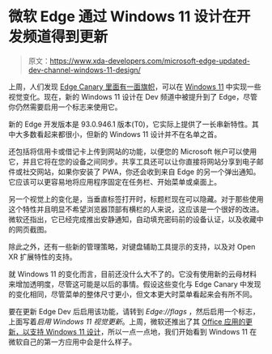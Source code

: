 # 微软 Edge 通过 Windows 11 设计在开发频道得到更新

> 原文：<https://www.xda-developers.com/microsoft-edge-updated-dev-channel-windows-11-design/>

上周，人们发现 [Edge Canary 里面有一面旗帜](https://www.xda-developers.com/make-microsoft-edge-look-better-on-windows-11/)，可以在 [Windows 11](https://www.xda-developers.com/windows-11/) 中实现一些视觉变化。现在，新的 Windows 11 设计在 Dev 频道中被提升到了 Edge，尽管你仍然需要启用一个标志来使用它。

新的 Edge 开发版本是 93.0.946.1 版本(T0)，它实际上提供了一长串新特性。其中大多数看起来都很小，但新的 Windows 11 设计并不在名单之首。

还包括将信用卡或借记卡上传到网站的功能，以便您的 Microsoft 帐户可以使用它，并且它将在您的设备之间同步。共享工具还可以让你直接将网站分享到电子邮件或社交网站，如果你安装了 PWA，你还会收到来自 Edge 的另一个弹出通知。它应该可以更容易地将应用程序固定在任务栏、开始菜单或桌面上。

另一个视觉上的变化是，当垂直标签打开时，标题栏现在可以隐藏。对于那些使用这个特性并且明显不希望浏览器顶部有横栏的人来说，这应该是一个很好的改进。微软还指出，它已经完成推出安静通知，自动填充密码前的设备认证，以及收藏中的网页截图。

除此之外，还有一些新的管理策略，对键盘辅助工具提示的支持，以及对 Open XR 扩展特性的支持。

就 Windows 11 的变化而言，目前还没什么大不了的。它没有使用新的云母材料来增加透明度，尽管这可能是以后的事情。假设这些变化与 Edge Canary 中发现的变化相同，尽管菜单的整体尺寸更小，但文本更大时菜单看起来会有所不同。

要在更新 Edge Dev 后启用该功能，请转到 *Edge://flags* ，然后启用一个标志，上面写着*启用 Windows 11 视觉更新*。上周，微软还推出了其 [Office 应用的更新，以支持 Windows 11 设计](https://www.xda-developers.com/microsoft-office-new-design-rolling-out/)，所以一点一点地，我们开始看到 Windows 11 在微软自己的第一方应用中会是什么样子。